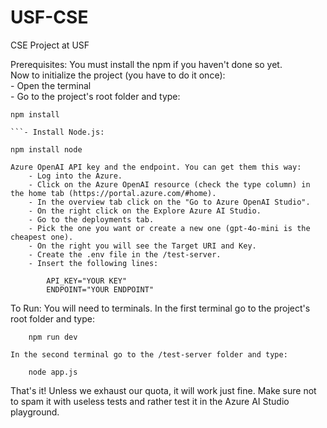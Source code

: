 # USF-CSE
CSE Project at USF

Prerequisites:
    You must install the npm if you haven't done so yet. <br>
    Now to initialize the project (you have to do it once): <br>
        - Open the terminal<br>
        - Go to the project's root folder and type:
```
npm install
```       
    ```- Install Node.js:
```
npm install node
```    

    Azure OpenAI API key and the endpoint. You can get them this way:
        - Log into the Azure.
        - Click on the Azure OpenAI resource (check the type column) in the home tab (https://portal.azure.com/#home).
        - In the overview tab click on the "Go to Azure OpenAI Studio".
        - On the right click on the Explore Azure AI Studio.
        - Go to the deployments tab.
        - Pick the one you want or create a new one (gpt-4o-mini is the cheapest one).
        - On the right you will see the Target URI and Key.
        - Create the .env file in the /test-server.
        - Insert the following lines:
            
            API_KEY="YOUR KEY"
            ENDPOINT="YOUR ENDPOINT"
        
To Run:
    You will need to terminals. In the first terminal go to the project's root folder and type:

        npm run dev

    In the second terminal go to the /test-server folder and type:

        node app.js

That's it! Unless we exhaust our quota, it will work just fine. Make sure not to spam it with useless tests and rather test it in the Azure AI Studio playground.
